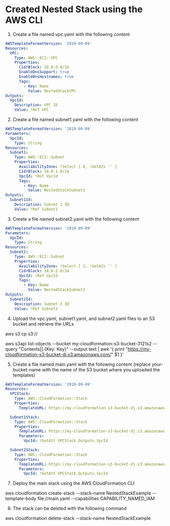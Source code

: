 # Created Nested Stack using the AWS CLI

1. Create a file named vpc.yaml with the following content

```yaml
AWSTemplateFormatVersion: '2010-09-09'
Resources:
  VPC:
    Type: AWS::EC2::VPC
    Properties:
      CidrBlock: 10.0.0.0/16
      EnableDnsSupport: true
      EnableDnsHostnames: true
      Tags:
        - Key: Name
          Value: NestedStackVPC
Outputs:
  VpcId:
    Description: VPC ID
    Value: !Ref VPC
```

2. Create a file named subnet1.yaml with the following content

```yaml
AWSTemplateFormatVersion: '2010-09-09'
Parameters:
  VpcId:
    Type: String
Resources:
  Subnet1:
    Type: AWS::EC2::Subnet
    Properties:
      AvailabilityZone: !Select [ 0, !GetAZs '' ]
      CidrBlock: 10.0.1.0/24
      VpcId: !Ref VpcId
      Tags:
        - Key: Name
          Value: NestedStackSubnet1
Outputs:
  Subnet1Id:
    Description: Subnet 1 ID
    Value: !Ref Subnet1
```

3. Create a file named subnet2.yaml with the following content

```yaml
AWSTemplateFormatVersion: '2010-09-09'
Parameters:
  VpcId:
    Type: String
Resources:
  Subnet2:
    Type: AWS::EC2::Subnet
    Properties:
      AvailabilityZone: !Select [ 1, !GetAZs '' ]
      CidrBlock: 10.0.2.0/24
      VpcId: !Ref VpcId
      Tags:
        - Key: Name
          Value: NestedStackSubnet2
Outputs:
  Subnet2Id:
    Description: Subnet 2 ID
    Value: !Ref Subnet2
```

4. Upload the vpc.yaml, subnet1.yaml, and subnet2.yaml files to an S3 bucket and retrieve the URLs

aws s3 cp <file-name> s3://<bucketname>

aws s3api list-objects --bucket my-cloudformation-s3-bucket-3121s2 --query "Contents[].{Key: Key}" --output text | awk '{ print "https://my-cloudformation-s3-bucket-dj.s3.amazonaws.com/" $1 }'

5. Create a file named main.yaml with the following content (replace your-bucket-name with the name of the S3 bucket where you uploaded the templates)

```yaml
AWSTemplateFormatVersion: '2010-09-09'
Resources:
  VPCStack:
    Type: AWS::CloudFormation::Stack
    Properties:
      TemplateURL: https://my-cloudformation-s3-bucket-dj.s3.amazonaws.com/vpc.yaml

  Subnet1Stack:
    Type: AWS::CloudFormation::Stack
    Properties:
      TemplateURL: https://my-cloudformation-s3-bucket-dj.s3.amazonaws.com/subnet1.yaml
      Parameters:
        VpcId: !GetAtt VPCStack.Outputs.VpcId

  Subnet2Stack:
    Type: AWS::CloudFormation::Stack
    Properties:
      TemplateURL: https://my-cloudformation-s3-bucket-dj.s3.amazonaws.com/subnet2.yaml
      Parameters:
        VpcId: !GetAtt VPCStack.Outputs.VpcId
```

7. Deploy the main stack using the AWS CloudFormation CLI

aws cloudformation create-stack --stack-name NestedStackExample --template-body file://main.yaml --capabilities CAPABILITY_NAMED_IAM

8. The stack can be deleted with the following command

aws cloudformation delete-stack --stack-name NestedStackExample